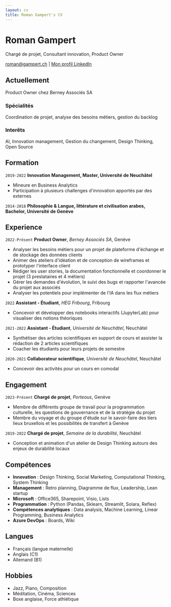 ```yaml
---
layout: cv
title: Roman Gampert's CV
---
```

# Roman Gampert
Chargé de projet, Consultant innovation, Product Owner

<div id="webaddress">
<a href="roman@gampert.ch">roman@gampert.ch</a>
| <a href="https://www.linkedin.com/in/roman-gampert-5537b9126/">Mon profil LinkedIn</a>
</div>

## Actuellement

Product Owner chez Berney Associés SA

### Spécialités

Coordination de projet, analyse des besoins métiers, gestion du backlog

### Interêts

AI, Innovation management, Gestion du changement, Design Thinking, Open Source

## Formation

`2019-2022`
__Innovation Management, Master, Université de Neuchâtel__

- Mineure en Business Analytics
- Participation à plusieurs challenges d'innovation apportés par des externes

`2014-2018`
__Philosophie & Langue, littérature et civilisation arabes, Bachelor, Université de Genève__

## Experience

`2022-Présent`
**Product Owner**, *Berney Associés SA*, Genève

- Analyser les besoins métiers pour un projet de plateforme d'échange et de stockage des données clients
- Animer des ateliers d'idéation et de conception de wireframes et prototyper l'interface client
- Rédiger les user stories, la documentation fonctionnelle et coordonner le projet (3 prestataires et 4 métiers)
- Gérer les demandes d'évolution, le suivi des bugs et rapporter l'avancée du projet aux associés
- Analyser les potentiels pour implémenter de l'IA dans les flux métiers

`2022`
**Assistant - Étudiant**, *HEG Fribourg*, Fribourg

- Concevoir et développer des notebooks interactifs (JupyterLab) pour visualiser des notions théoriques

`2021-2022`
**Assistant - Étudiant**, *Université de Neuchâtel*, Neuchâtel

- Synthétiser des articles scientifiques en support de cours et assister la rédaction de 2 articles scientifiques
- Coacher les étudiants pour leurs projets de semestre

`2020-2021`
**Collaborateur scientifique**, *Université de Neuchâtel*, Neuchâtel

- Concevoir des activités pour un cours en comodal

## Engagement

`2023-Présent`
**Chargé de projet**, *Porteous*, Genève

- Membre de différents groupe de travail pour la programmation culturelle, les questions de gouvernance et de la stratégie du projet
- Membre du voyage et du groupe d'étude sur le savoir-faire des tiers lieux bruxellois et les possibilités de transfert à Genève

`2019-2022`
**Chargé de projet**, *Semaine de la durabilité*, Neuchâtel

- Conception et animation d'un atelier de Design Thinking autours des enjeux de durabilité locaux

## Compétences

- **Innovation** : Design Thinking, Social Marketing, Computational Thinking, System Thinking
- **Management** : Retro planning, Diagramme de flux, Leadership, Lean startup
- **Microsoft** : Office365, Sharepoint, Visio, Lists
- **Programmation** : Python (Pandas, Sklearn, Streamlit, Solara, Reflex)
- **Compétences analytiques** : Data analysis, Machine Learning, Linear Programming, Business Analytics
- **Azure DevOps** : Boards, Wiki

## Langues

- Français (langue maternelle)
- Anglais (C1)
- Allemand (B1)

## Hobbies

- Jazz, Piano, Composition
- Méditation, Cinéma, Sciences
- Boxe anglaise, Force athlétique
  

<!-- ### Footer

Màj: Mars 2024 -->


